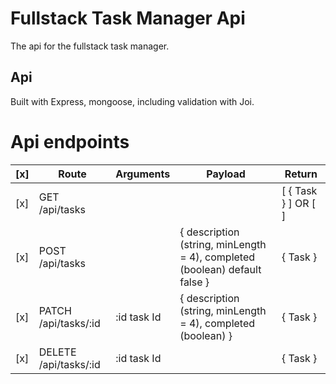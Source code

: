 # Fullstack Task Manager Api

The api for the fullstack task manager.

## Api

Built with Express, mongoose, including validation with Joi.

# Api endpoints

| [x] | Route                 | Arguments   | Payload                                                                    | Return              |
| --- | --------------------- | ----------- | -------------------------------------------------------------------------- | ------------------- |
| [x] | GET /api/tasks        |             |                                                                            | [ { Task } ] OR [ ] |
| [x] | POST /api/tasks       |             | { description (string, minLength = 4), completed (boolean) default false } | { Task }            |
| [x] | PATCH /api/tasks/:id  | :id task Id | { description (string, minLength = 4), completed (boolean) }               | { Task }            |
| [x] | DELETE /api/tasks/:id | :id task Id |                                                                            | { Task }            |
